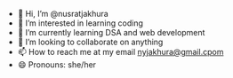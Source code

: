 - 👋 Hi, I’m @nusratjakhura
- 👀 I’m interested in learning coding
- 🌱 I’m currently learning DSA and web development
- 💞️ I’m looking to collaborate on anything
- 📫 How to reach me at my email nyjakhura@gmail.cpom
- 😄 Pronouns: she/her


